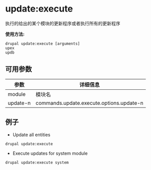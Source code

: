 # update:execute
执行的给出的某个模块的更新程序或者执行所有的更新程序

**使用方法:**
```
drupal update:execute [arguments]
upex
updb
```

## 可用参数
参数 | 详细信息
---------|-------------
module | 模块名
update-n | commands.update.execute.options.update-n

## 例子
* Update all entities
```
drupal update:execute
```
* Execute updates for system module
```
drupal update:execute system
```
